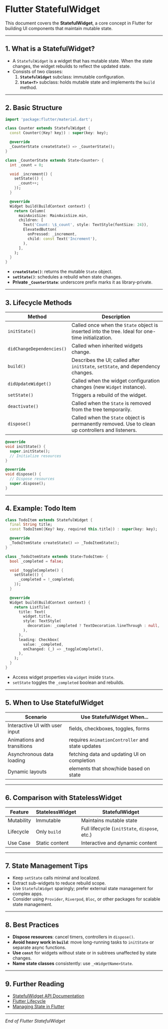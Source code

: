# Flutter StatefulWidget

This document covers the **StatefulWidget**, a core concept in Flutter for building UI components that maintain mutable state.

---

## 1. What is a StatefulWidget?

- A `StatefulWidget` is a widget that has mutable state. When the state changes, the widget rebuilds to reflect the updated state.
- Consists of two classes:
  1. **`StatefulWidget`** subclass: immutable configuration.
  2. **`State<T>`** subclass: holds mutable state and implements the `build` method.

---

## 2. Basic Structure

```dart
import 'package:flutter/material.dart';

class Counter extends StatefulWidget {
  const Counter({Key? key}) : super(key: key);

  @override
  _CounterState createState() => _CounterState();
}

class _CounterState extends State<Counter> {
  int _count = 0;

  void _increment() {
    setState(() {
      _count++;
    });
  }

  @override
  Widget build(BuildContext context) {
    return Column(
      mainAxisSize: MainAxisSize.min,
      children: [
        Text('Count: \$_count', style: TextStyle(fontSize: 24)),
        ElevatedButton(
          onPressed: _increment,
          child: const Text('Increment'),
        ),
      ],
    );
  }
}
```

- **`createState()`**: returns the mutable `State` object.
- **`setState()`**: schedules a rebuild when state changes.
- **Private `_CounterState`**: underscore prefix marks it as library-private.

---

## 3. Lifecycle Methods

| Method                | Description                                                  |
|-----------------------|--------------------------------------------------------------|
| `initState()`         | Called once when the `State` object is inserted into the tree. Ideal for one-time initialization. |
| `didChangeDependencies()` | Called when inherited widgets change.                        |
| `build()`             | Describes the UI; called after `initState`, `setState`, and dependency changes. |
| `didUpdateWidget()`   | Called when the widget configuration changes (new `Widget` instance). |
| `setState()`          | Triggers a rebuild of the widget.                            |
| `deactivate()`        | Called when the `State` is removed from the tree temporarily. |
| `dispose()`           | Called when the `State` object is permanently removed. Use to clean up controllers and listeners. |

```dart
@override
void initState() {
  super.initState();
  // Initialize resources
}

@override
void dispose() {
  // Dispose resources
  super.dispose();
}
```

---

## 4. Example: Todo Item

```dart
class TodoItem extends StatefulWidget {
  final String title;
  const TodoItem({Key? key, required this.title}) : super(key: key);

  @override
  _TodoItemState createState() => _TodoItemState();
}

class _TodoItemState extends State<TodoItem> {
  bool _completed = false;

  void _toggleComplete() {
    setState(() {
      _completed = !_completed;
    });
  }

  @override
  Widget build(BuildContext context) {
    return ListTile(
      title: Text(
        widget.title,
        style: TextStyle(
          decoration: _completed ? TextDecoration.lineThrough : null,
        ),
      ),
      leading: Checkbox(
        value: _completed,
        onChanged: (_) => _toggleComplete(),
      ),
    );
  }
}
```

- Access widget properties via `widget` inside `State`.
- `setState` toggles the `_completed` boolean and rebuilds.

---

## 5. When to Use StatefulWidget

| Scenario                                     | Use StatefulWidget When...                               |
|----------------------------------------------|----------------------------------------------------------|
| Interactive UI with user input               | fields, checkboxes, toggles, forms                       |
| Animations and transitions                   | requires `AnimationController` and state updates         |
| Asynchronous data loading                    | fetching data and updating UI on completion              |
| Dynamic layouts                              | elements that show/hide based on state                   |

---

## 6. Comparison with StatelessWidget

| Feature                   | StatelessWidget                 | StatefulWidget                         |
|---------------------------|---------------------------------|----------------------------------------|
| Mutability                | Immutable                       | Maintains mutable state                |
| Lifecycle                 | Only `build`                    | Full lifecycle (`initState`, `dispose`, etc.) |
| Use Case                  | Static content                  | Interactive and dynamic content        |

---

## 7. State Management Tips

- Keep `setState` calls minimal and localized.
- Extract sub-widgets to reduce rebuild scope.
- Use `StatefulWidget` sparingly; prefer external state management for complex apps.
- Consider using `Provider`, `Riverpod`, `Bloc`, or other packages for scalable state management.

---

## 8. Best Practices

- **Dispose resources**: cancel timers, controllers in `dispose()`.
- **Avoid heavy work in `build`**: move long-running tasks to `initState` or separate async functions.
- **Use `const`** for widgets without state or in subtrees unaffected by state changes.
- **Name state classes** consistently: use `_<WidgetName>State`.

---

## 9. Further Reading

- [StatefulWidget API Documentation](https://api.flutter.dev/flutter/widgets/StatefulWidget-class.html)
- [Flutter Lifecycle](https://flutter.dev/docs/perf/app-lifecycle)
- [Managing State in Flutter](https://flutter.dev/docs/development/data-and-backend/state-mgmt)

---

*End of Flutter StatefulWidget*

